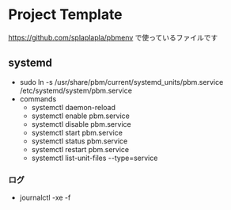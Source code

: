 # Project Template
https://github.com/splaplapla/pbmenv で使っているファイルです

## systemd
* sudo ln -s /usr/share/pbm/current/systemd_units/pbm.service /etc/systemd/system/pbm.service
* commands
  * systemctl daemon-reload
  * systemctl enable pbm.service
  * systemctl disable pbm.service
  * systemctl start pbm.service
  * systemctl status pbm.service
  * systemctl restart pbm.service
  * systemctl list-unit-files --type=service

### ログ
* journalctl -xe -f

